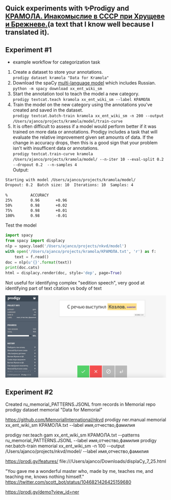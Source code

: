 ## Quick experiments with :sparkles:Prodigy and [КРАМОЛА. Инакомыслие в СССР при Хрущеве и Брежневе.](http://www.e-reading.club/bookreader.php/1034359/KRAMOLA._Inakomyslie_v_SSSR_pri_Hruscheve_i_Brezhneve..html)(a text that I know well because I translated it).
## Experiment #1
* example workflow for categorization task
1. Create a dataset to store your annotations. <br>
  `prodigy dataset kramola "Data for Kramola"`
1. Download the spaCy [multi-language model](https://spacy.io/models/xx) which includes Russian. <br>
  `python -m spacy download xx_ent_wiki_sm`
1. Start the annotation tool to teach the model a new category.<br>
  `prodigy textcat.teach kramola xx_ent_wiki_sm --label КРАМОЛА`
1. Train the model on the new category using the annotations you've created and saved in the dataset.<br>
  `prodigy textcat.batch-train kramola xx_ent_wiki_sm -n 200 --output /Users/ajanco/projects/kramola/model/train-curve`
1. It is often difficult to assess if a model would perform better if it was trained on more data or annotations.  Prodigy includes a task that will evaluate the relative improvement given set amounts of data.  If the change in accuracy drops, then this is a good sign that your problem isn't with insufficent data or annotations. <br>
  `prodigy textcat.train-curve kramola /Users/ajanco/projects/kramola/model/ --n-iter 10 --eval-split 0.2 --dropout 0.2  --n-samples 4`<br>
Output:<br>
```
Starting with model /Users/ajanco/projects/kramola/model/ 
Dropout: 0.2  Batch size: 10  Iterations: 10  Samples: 4 

%          ACCURACY 
25%        0.96       +0.96 
50%        0.98       +0.02 
75%        0.98       +0.01 
100%       0.98       -0.01 
```

Test the model 
```python
import spacy
from spacy import displacy
nlp = spacy.load('/Users/ajanco/projects/nkvd/model')
with open('/Users/ajanco/projects/kramola/КРАМОЛА.txt', 'r') as f:
    text = f.read()
doc = nlp(u'{}'.format(text))
print(doc.cats)
html = displacy.render(doc, style='dep', page=True)
```

Not useful for identifying complex "sedition speech", very good at identifying part of text
citation vs body of text 

![alt text](https://github.com/apjanco/HSE-BOPOHOBO/blob/master/kramola2.jpeg "A simple neural network")

## Experiment #2

Created ru_memorial_PATTERNS.JSONL from records in Memorial repo 
prodigy dataset memorial "Data for Memorial"

https://github.com/MemorialInternational/nkvd
prodigy ner.manual memorial xx_ent_wiki_sm КРАМОЛА.txt --label имя,отчество,фамилия

prodigy ner.teach gam xx_ent_wiki_sm КРАМОЛА.txt --patterns ru_memorial_PATTERNS.JSONL --label имя,отчество,фамилия
prodigy ner.batch-train memorial xx_ent_wiki_sm -n 100 --output /Users/ajanco/projects/nkvd/model/ --label имя,отчество,фамилия

https://prodi.gy/features/
file:///Users/ajanco/Downloads/displaCy_7_25.html


"You gave me a wonderful master who, made by me, teaches me, and teaching me, knows nothing himself." https://twitter.com/scott_bot/status/1046821426425159680

https://prodi.gy/demo?view_id=ner
